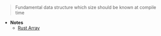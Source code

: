 > Fundamental data structure which size should be known at compile time

- **Notes**
	- [Rust Array](../../Rust%20Array.md)


